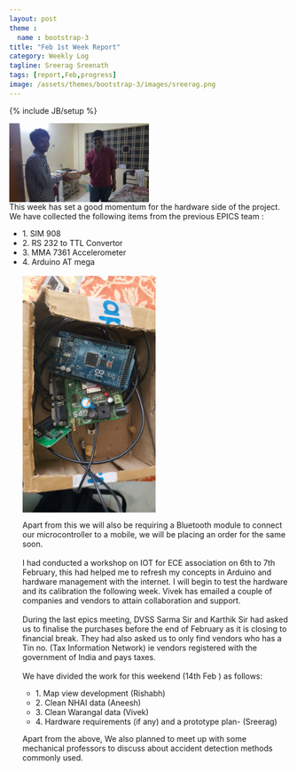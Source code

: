 ```yaml
---
layout: post
theme :
  name : bootstrap-3
title: "Feb 1st Week Report"
category: Weekly Log
tagline: Sreerag Sreenath
tags: [report,Feb,progress]
image: /assets/themes/bootstrap-3/images/sreerag.png
---
```

{% include JB/setup %}

<img align="center" src="/assets/themes/bootstrap-3/images/trans.jpg" style="width: 50%;">
<br>
This week has set a good momentum for the hardware side of the project. We have collected the following items from the previous EPICS team :
<ul>
	<li>1.	SIM 908</li>
	<li>2.	RS 232 to TTL Convertor</li>
	<li>3.	MMA 7361 Accelerometer</li>
	<li>4.	Arduino AT mega</li>
<br>
<img align="center" src="/assets/themes/bootstrap-3/images/equp.jpg" style="width: 50%;">
<br>

Apart from this we will also be requiring a Bluetooth module to connect our microcontroller to a mobile, we will be placing an order for the same soon.
<br>
<br>
I had conducted a workshop on IOT for ECE association on 6th to 7th February, this had helped me to refresh my concepts in Arduino and hardware management with the internet. I will begin to test the hardware and its calibration the following week.
Vivek has emailed a couple of companies and vendors to attain collaboration and support.
<br>
<br>
During the last epics meeting, DVSS Sarma Sir and Karthik Sir had asked us to finalise the purchases before the end of February as it is closing to financial break. They had also asked us to only find vendors who has a Tin no. (Tax Information Network) ie vendors registered with the government of India and pays taxes.
<br>
<br>
We have divided the work for this weekend  (14th Feb ) as follows:
<ul>
<li>1. Map view development (Rishabh)</li>
<li>2. Clean NHAI data (Aneesh)</li>
<li>3. Clean Warangal data (Vivek)</li>
<li>4. Hardware requirements (if any) and a prototype plan- (Sreerag)</li>
</ul>


Apart from the above, We also planned to meet up with some mechanical professors to discuss about accident detection methods commonly used.


